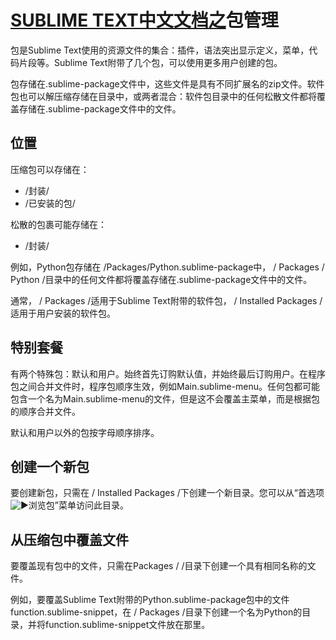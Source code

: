# [SUBLIME TEXT中文文档之](index)包管理

包是Sublime Text使用的资源文件的集合：插件，语法突出显示定义，菜单，代码片段等。Sublime Text附带了几个包，可以使用更多用户创建的包。

包存储在.sublime-package文件中，这些文件是具有不同扩展名的zip文件。软件包也可以解压缩存储在目录中，或两者混合：软件包目录中的任何松散文件都将覆盖存储在.sublime-package文件中的文件。

## 位置

压缩包可以存储在：

*    /封装/
*    /已安装的包/

松散的包裹可能存储在：

*    /封装/

例如，Python包存储在 /Packages/Python.sublime-package中， / Packages / Python /目录中的任何文件都将覆盖存储在.sublime-package文件中的文件。

通常， / Packages /适用于Sublime Text附带的软件包， / Installed Packages /适用于用户安装的软件包。

## 特别套餐

有两个特殊包：默认和用户。始终首先订购默认值，并始终最后订购用户。在程序包之间合并文件时，程序包顺序生效，例如Main.sublime-menu。任何包都可能包含一个名为Main.sublime-menu的文件，但是这不会覆盖主菜单，而是根据包的顺序合并文件。

默认和用户以外的包按字母顺序排序。

## 创建一个新包

要创建新包，只需在 / Installed Packages /下创建一个新目录。您可以从“首选项![▶](http://www.sublimetext.cn/images/right.svg)浏览包”菜单访问此目录。

## 从压缩包中覆盖文件

要覆盖现有包中的文件，只需在Packages /  /目录下创建一个具有相同名称的文件。

例如，要覆盖Sublime Text附带的Python.sublime-package包中的文件function.sublime-snippet，在 / Packages /目录下创建一个名为Python的目录，并将function.sublime-snippet文件放在那里。